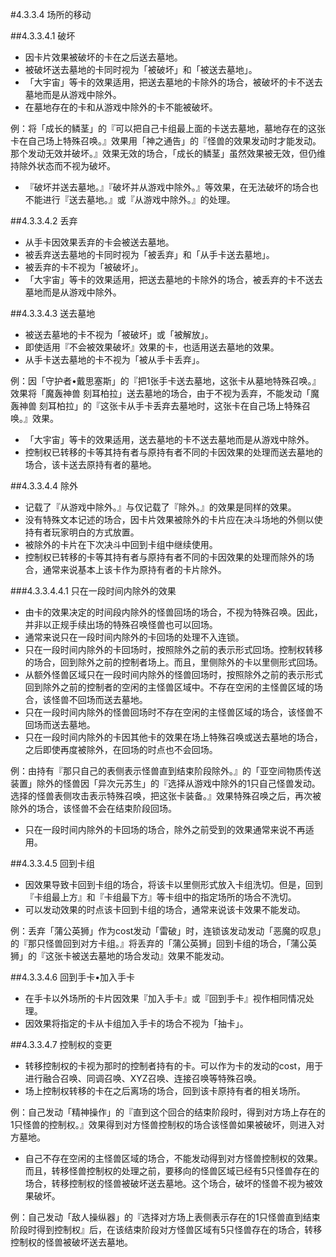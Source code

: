 #4.3.3.4        场所的移动

##4.3.3.4.1        破坏
* 因卡片效果被破坏的卡在之后送去墓地。
* 被破坏送去墓地的卡同时视为「被破坏」和「被送去墓地」。
* 「大宇宙」等卡的效果适用，把送去墓地的卡除外的场合，被破坏的卡不送去墓地而是从游戏中除外。
* 在墓地存在的卡和从游戏中除外的卡不能被破坏。

例：将「成长的鳞茎」的『可以把自己卡组最上面的卡送去墓地，墓地存在的这张卡在自己场上特殊召唤。』效果用「神之通告」的『怪兽的效果发动时才能发动。那个发动无效并破坏。』效果无效的场合，「成长的鳞茎」虽然效果被无效，但仍维持除外状态而不视为破坏。
* 『破坏并送去墓地。』『破坏并从游戏中除外。』等效果，在无法破坏的场合也不能进行『送去墓地。』或『从游戏中除外。』的处理。

##4.3.3.4.2        丢弃
* 从手卡因效果丢弃的卡会被送去墓地。
* 被丢弃送去墓地的卡同时视为「被丢弃」和「从手卡送去墓地」。
* 被丢弃的卡不视为「被破坏」。
* 「大宇宙」等卡的效果适用，把送去墓地的卡除外的场合，被丢弃的卡不送去墓地而是从游戏中除外。

##4.3.3.4.3        送去墓地
* 被送去墓地的卡不视为「被破坏」或「被解放」。
* 即使适用『不会被效果破坏』效果的卡，也适用送去墓地的效果。
* 从手卡送去墓地的卡不视为「被从手卡丢弃」。

例：因「守护者•戴思塞斯」的『把1张手卡送去墓地，这张卡从墓地特殊召唤。』效果将「魔轰神兽 刻耳柏拉」送去墓地的场合，由于不视为丢弃，不能发动「魔轰神兽 刻耳柏拉」的『这张卡从手卡丢弃去墓地时，这张卡在自己场上特殊召唤。』效果。
* 「大宇宙」等卡的效果适用，送去墓地的卡不送去墓地而是从游戏中除外。
* 控制权已转移的卡等其持有者与原持有者不同的卡因效果的处理而送去墓地的场合，该卡送去原持有者的墓地。

##4.3.3.4.4        除外
* 记载了『从游戏中除外。』与仅记载了『除外。』的效果是同样的效果。
* 没有特殊文本记述的场合，因卡片效果被除外的卡片应在决斗场地的外侧以使持有者玩家明白的方式放置。
* 被除外的卡片在下次决斗中回到卡组中继续使用。
* 控制权已转移的卡等其持有者与原持有者不同的卡因效果的处理而除外的场合，通常来说基本上该卡作为原持有者的卡片除外。

###4.3.3.4.4.1        只在一段时间内除外的效果
* 由卡的效果决定的时间段内除外的怪兽回场的场合，不视为特殊召唤。因此，并非以正规手续出场的特殊召唤怪兽也可以回场。
* 通常来说只在一段时间内除外的卡回场的处理不入连锁。
* 只在一段时间内除外的卡回场时，按照除外之前的表示形式回场。控制权转移的场合，回到除外之前的控制者场上。而且，里侧除外的卡以里侧形式回场。
* 从额外怪兽区域只在一段时间内除外的怪兽回场时，按照除外之前的表示形式回到除外之前的控制者的空闲的主怪兽区域中。不存在空闲的主怪兽区域的场合，该怪兽不回场而送去墓地。
* 只在一段时间内除外的怪兽回场时不存在空闲的主怪兽区域的场合，该怪兽不回场而送去墓地。
* 只在一段时间内除外的卡因其他卡的效果在场上特殊召唤或送去墓地的场合，之后即使再度被除外，在回场的时点也不会回场。

例：由持有『那只自己的表侧表示怪兽直到结束阶段除外。』的「亚空间物质传送装置」除外的怪兽因「异次元苏生」的『选择从游戏中除外的1只自己怪兽发动。选择的怪兽表侧攻击表示特殊召唤，把这张卡装备。』效果特殊召唤之后，再次被除外的场合，该怪兽不会在结束阶段回场。
* 只在一段时间内除外的卡回场的场合，除外之前受到的效果通常来说不再适用。

##4.3.3.4.5        回到卡组
* 因效果导致卡回到卡组的场合，将该卡以里侧形式放入卡组洗切。但是，回到『卡组最上方』和『卡组最下方』等卡组中的指定场所的场合不洗切。
* 可以发动效果的时点该卡回到卡组的场合，通常来说该卡效果不能发动。

例：丢弃「蒲公英狮」作为cost发动「雷破」时，连锁该发动发动「恶魔的叹息」的『那只怪兽回到对方卡组。』将丢弃的「蒲公英狮」回到卡组的场合，「蒲公英狮」的『这张卡被送去墓地的场合发动』效果不能发动。

##4.3.3.4.6        回到手卡•加入手卡
* 在手卡以外场所的卡片因效果『加入手卡』或『回到手卡』视作相同情况处理。
* 因效果将指定的卡从卡组加入手卡的场合不视为「抽卡」。

##4.3.3.4.7        控制权的变更
* 转移控制权的卡视为那时的控制者持有的卡。可以作为卡的发动的cost，用于进行融合召唤、同调召唤、XYZ召唤、连接召唤等特殊召唤。
* 场上控制权转移的卡在之后离场的场合，回到该卡原持有者的相关场所。

例：自己发动「精神操作」的『直到这个回合的结束阶段时，得到对方场上存在的1只怪兽的控制权。』效果得到对方怪兽控制权的场合该怪兽如果被破坏，则进入对方墓地。
* 自己不存在空闲的主怪兽区域的场合，不能发动得到对方怪兽控制权的效果。而且，转移怪兽控制权的处理之前，要移向的怪兽区域已经有5只怪兽存在的场合，转移控制权的怪兽被破坏送去墓地。这个场合，破坏的怪兽不视为被效果破坏。

例：自己发动「敌人操纵器」的『选择对方场上表侧表示存在的1只怪兽直到结束阶段时得到控制权』后，在该结束阶段对方怪兽区域有5只怪兽存在的场合，转移控制权的怪兽被破坏送去墓地。
